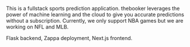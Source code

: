 This is a fullstack sports prediction application. thebooker leverages the power of machine learning and the cloud to give you accurate predictions without a subscription. Currently, we only support NBA games but we are working on NFL and MLB. 

Flask backend, Zappa deployment, Next.js frontend. 

